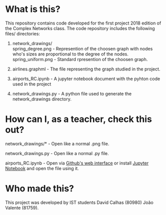 # What is this?

This repository contains code developed for the first project 2018 edition of the Complex Networks class.
The code repository includes the following files/ directories:

1. network_drawings/ <br />
         spring_degree.png - Represention of the choosen graph with nodes who's sizes are proportional to the degree of the nodes. <br />
         spring_uniform.png - Standard rpresention of the choosen graph.
  
2. airlines.graphml - The file representing the graph studied in the project.

3. airports_RC.ipynb - A jupyter notebook document with the pyhton code used in the  project

4. network_drawings.py - A python file used to generate the network_drawings directory.

# How can I, as a teacher, check this out?

network_drawings/* - Open like a normal .png file.

network_drawings.py - Open like a normal .py file.

airports_RC.ipynb - Open via [Github's web interface](https://github.com/DCalhas/RC_Project/blob/master/airports_RC.ipynb) or install [Jupyter Notebook](http://jupyter.org/) and open the file using it.

# Who made this?

This project was developed by IST students David Calhas (80980) João Valente (81759).
